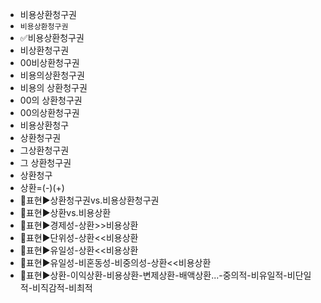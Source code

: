 - 비용상환청구권
- `비용상환청구권`
- ✅비용상환청구권
- 비상환청구권
- 00비상환청구권
- 비용의상환청구권
- 비용의 상환청구권
- 00의 상환청구권
- 00의상환청구권
- 비용상환청구
- 상환청구권
- 그상환청구권
- 그 상환청구권
- 상환청구
- 상환=(-)(+)
- 📌표현▶️상환청구권vs.비용상환청구권
- 📌표현▶️상환vs.비용상환
- 📌표현▶️경제성-상환>>비용상환
- 📌표현▶️단위성-상환<<비용상환
- 📌표현▶️유일성-상환<<비용상환
- 📌표현▶️유일성-비혼동성-비중의성-상환<<비용상환
- 📌표현▶️상환-이익상환-비용상환-변제상환-배액상환...-중의적-비유일적-비단일적-비직감적-비최적
